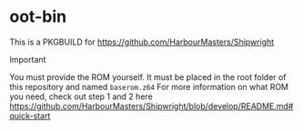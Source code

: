 # oot-bin

This is a PKGBUILD for https://github.com/HarbourMasters/Shipwright

> [!IMPORTANT]  
> You must provide the ROM yourself. It must be placed in the root folder of this repository and named `baserom.z64`
> For more information on what ROM you need, check out step 1 and 2 here https://github.com/HarbourMasters/Shipwright/blob/develop/README.md#quick-start
